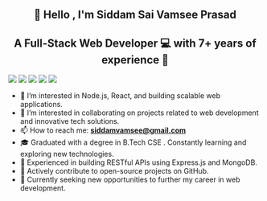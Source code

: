 <h2 align="center">
    👋  Hello , I'm  Siddam Sai Vamsee Prasad
</h2> 
<h2 align="center">
    A Full-Stack Web Developer 💻 with 7+ years of experience 💼
</h2> 
<span>
<img src="https://img.shields.io/badge/javascript-%23323330.svg?style=for-the-badge&logo=javascript&logoColor=%23F7DF1E">
<img src="https://img.shields.io/badge/react-%2320232a.svg?style=for-the-badge&logo=react&logoColor=%2361DAFB">
<img src="https://img.shields.io/badge/node.js-6DA55F?style=for-the-badge&logo=node.js&logoColor=white">
<img src="https://img.shields.io/badge/express.js-%23404d59.svg?style=for-the-badge&logo=express&logoColor=%2361DAFB">
<img src="https://img.shields.io/badge/MongoDB-%234ea94b.svg?style=for-the-badge&logo=mongodb&logoColor=white">
</span>
 
  
<ul align=”center”>
<li>👀 I’m interested in Node.js, React, and building scalable web applications.</li>
<li>💞️ I’m interested in collaborating on projects related to web development and innovative tech solutions.</li>
<li>📫 How to reach me: <a href='siddamvamsee@gmail.com' styles='text-decoration: none'><b>siddamvamsee@gmail.com</b></a></li>
<li>🎓 Graduated with a degree in B.Tech CSE . Constantly learning and exploring new technologies.</li>
<li>🌟 Experienced in building RESTful APIs using Express.js and MongoDB.</li>
<li>🚀 Actively contribute to open-source projects on GitHub.</li>
<li>💼 Currently seeking new opportunities to further my career in web development.</li>
<ul>
